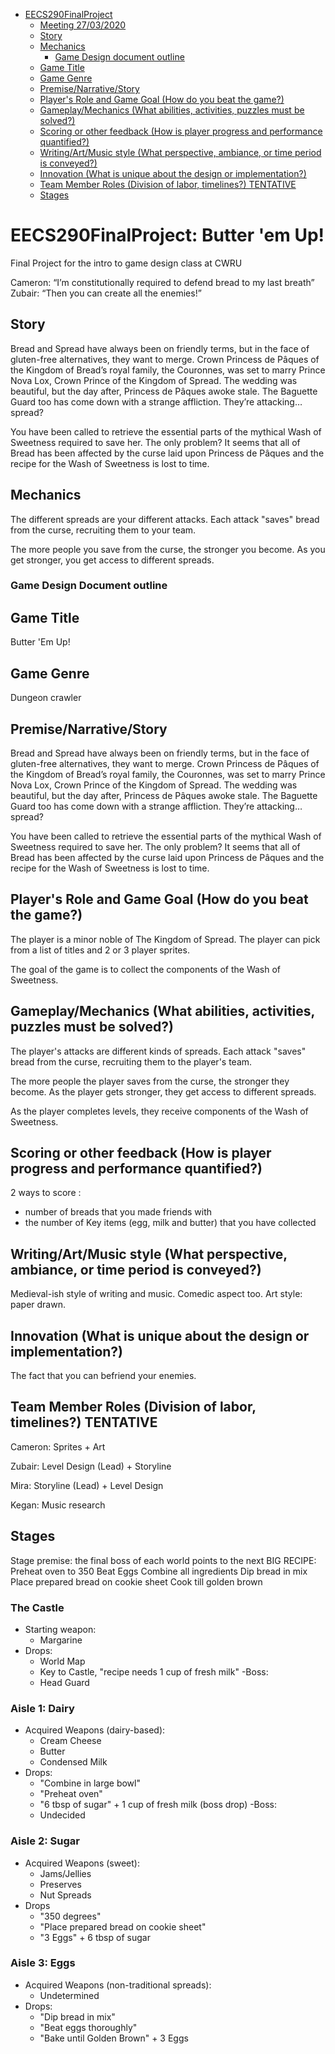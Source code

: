 - [EECS290FinalProject](#eecs290finalproject)
  - [Meeting 27/03/2020](#meeting-27032020)
  - [Story](#story)
  - [Mechanics](#mechanics)
    - [Game Design document outline](#game-design-document-outline)
  - [Game Title](#game-title)
  - [Game Genre](#game-genre)
  - [Premise/Narrative/Story](#premisenarrativestory)
  - [Player's Role and Game Goal (How do you beat the game?)](#players-role-and-game-goal-how-do-you-beat-the-game)
  - [Gameplay/Mechanics (What abilities, activities, puzzles must be solved?)](#gameplaymechanics-what-abilities-activities-puzzles-must-be-solved)
  - [Scoring or other feedback  (How is player progress and performance quantified?)](#scoring-or-other-feedback-how-is-player-progress-and-performance-quantified)
  - [Writing/Art/Music style (What perspective, ambiance, or time period is conveyed?)](#writingartmusic-style-what-perspective-ambiance-or-time-period-is-conveyed)
  - [Innovation (What is unique about the design or implementation?)](#innovation-what-is-unique-about-the-design-or-implementation)
  - [Team Member Roles (Division of labor, timelines?) TENTATIVE](#team-member-roles-division-of-labor-timelines-tentative)
  - [Stages](#stages)

# EECS290FinalProject: Butter 'em Up!
Final Project for the intro to game design class at CWRU

Cameron: “I’m constitutionally required to defend bread to my last breath”
Zubair: “Then you can create all the enemies!”

Story
--

Bread and Spread have always been on friendly terms, but in the face of gluten-free alternatives, they want to merge. Crown Princess de Pâques of the Kingdom of Bread’s royal family, the Couronnes, was set to marry Prince Nova Lox, Crown Prince of the Kingdom of Spread. The wedding was beautiful, but the day after, Princess de Pâques awoke stale. The Baguette Guard too has come down with a strange affliction. They’re attacking… spread?

You have been called to retrieve the essential parts of the mythical Wash of Sweetness required to save her. The only problem? It seems that all of Bread has been affected by the curse laid upon Princess de Pâques and the recipe for the Wash of Sweetness is lost to time.


Mechanics
----

The different spreads are your different attacks. Each attack "saves" bread from the curse, recruiting them to your team.

The more people you save from the curse, the stronger you become. As you get stronger, you get access to different spreads.

### Game Design Document outline
Game Title 
-----
Butter 'Em Up!

Game Genre
--
Dungeon crawler

Premise/Narrative/Story
--
Bread and Spread have always been on friendly terms, but in the face of gluten-free alternatives, they want to merge. Crown Princess de Pâques of the Kingdom of Bread’s royal family, the Couronnes, was set to marry Prince Nova Lox, Crown Prince of the Kingdom of Spread. The wedding was beautiful, but the day after, Princess de Pâques awoke stale. The Baguette Guard too has come down with a strange affliction. They’re attacking… spread?

You have been called to retrieve the essential parts of the mythical Wash of Sweetness required to save her. The only problem? It seems that all of Bread has been affected by the curse laid upon Princess de Pâques and the recipe for the Wash of Sweetness is lost to time.

Player's Role and Game Goal (How do you beat the game?)
--
The player is a minor noble of The Kingdom of Spread. The player can pick from a list of titles and 2 or 3 player sprites.

The goal of the game is to collect the components of the Wash of Sweetness.

Gameplay/Mechanics (What abilities, activities, puzzles must be solved?)
--
The player's attacks are different kinds of spreads. Each attack "saves" bread from the curse, recruiting them to the player's team.

The more people the player saves from the curse, the stronger they become. As the player gets stronger, they get access to different spreads.

As the player completes levels, they receive components of the Wash of Sweetness.

Scoring or other feedback  (How is player progress and performance quantified?)
-- 
2 ways to score :
- number of breads that you made friends with
- the number of Key items (egg, milk and butter) that you have collected

Writing/Art/Music style (What perspective, ambiance, or time period is conveyed?)
--
Medieval-ish style of writing and music. Comedic aspect too. Art style: paper drawn.

Innovation (What is unique about the design or implementation?)
--
The fact that you can befriend your enemies.

Team Member Roles (Division of labor, timelines?) TENTATIVE
--
Cameron: Sprites + Art

Zubair: Level Design (Lead) + Storyline

Mira: Storyline (Lead) + Level Design

Kegan: Music research

Stages
--
Stage premise: the final boss of each world points to the next
    BIG RECIPE:
    Preheat oven to 350
    Beat Eggs
    Combine all ingredients
    Dip bread in mix
    Place prepared bread on cookie sheet
    Cook till golden brown

### The Castle
- Starting weapon:
  - Margarine
- Drops:
  - World Map
  - Key to Castle, "recipe needs 1 cup of fresh milk"
-Boss:
  - Head Guard

### Aisle 1: Dairy
- Acquired Weapons (dairy-based):
  - Cream Cheese
  - Butter
  - Condensed Milk
- Drops:
  - "Combine in large bowl"
  - "Preheat oven"
  - "6 tbsp of sugar" + 1 cup of fresh milk (boss drop)
-Boss:
  - Undecided
  
### Aisle 2: Sugar
- Acquired Weapons (sweet):
  - Jams/Jellies
  - Preserves
  - Nut Spreads
- Drops
  - "350 degrees"
  - "Place prepared bread on cookie sheet"
  - "3 Eggs" + 6 tbsp of sugar

### Aisle 3: Eggs
- Acquired Weapons (non-traditional spreads):
  - Undetermined
- Drops:
  - "Dip bread in mix"
  - "Beat eggs thoroughly"
  - "Bake until Golden Brown" + 3 Eggs
